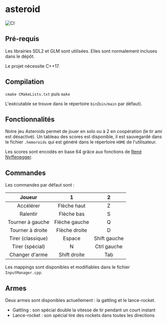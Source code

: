 # asteroid

![CI](https://github.com/cyrillajarge/asteroid/workflows/CI/badge.svg?branch=master)

## Pré-requis

Les librairies SDL2 et GLM sont utilisées. Elles sont normalement incluses dans le dépôt.

Le projet nécessite C++17.

## Compilation
`cmake CMakeLists.txt`
puis
`make`

L'exécutable se trouve dans le répertoire `bin`(`bin/main` par défaut).

## Fonctionnalités

Notre jeu Asteroids permet de jouer en solo ou à 2 en coopération (le tir ami est désactivé).
Un tableau des scores est disponible, il est sauvegardé dans le fichier `.hemoroids` qui est généré dans le répertoire `HOME` de l'utilisateur.

Les scores sont encodés en base 64 grâce aux fonctions de [René Nyffenegger](https://github.com/ReneNyffenegger/cpp-base64).

## Commandes

Les commandes par défaut sont :

|Joueur|1|2|
|:--:|:-:|:-:|
|Accélérer|Flèche haut|Z|
|Ralentir|Flèche bas|S|
|Tourner à gauche|Flèche gauche|Q|
|Tourner à droite|Flèche droite|D|
|Tirer (classique)|Espace|Shift gauche|
|Tirer (spécial)|N|Ctrl gauche|
|Changer d'arme|Shift droite|Tab|

Les mappings sont disponibles et modifiables dans le fichier `InputManager.cpp`.

## Armes

Deux armes sont disponibles actuellement : la gattling et le lance-rocket.

* Gattling : son spécial double la vitesse de tir pendant un court instant
* Lance-rocket : son spécial tire des rockets dans toutes les directions



